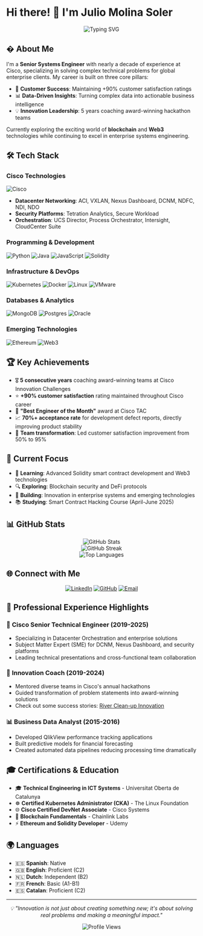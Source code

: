 # Hi there! 👋 I'm Julio Molina Soler

<div align="center">
  <img src="https://readme-typing-svg.herokuapp.com?font=Fira+Code&pause=1000&color=2E9EF7&center=true&vCenter=true&width=435&lines=Senior+Systems+Engineer;Innovation+Coach;Customer+Success+Specialist;Blockchain+%26+Cloud+Enthusiast" alt="Typing SVG" />
</div>

## � About Me

I'm a **Senior Systems Engineer** with nearly a decade of experience at Cisco, specializing in solving complex technical problems for global enterprise clients. My career is built on three core pillars:

- 🎯 **Customer Success**: Maintaining +90% customer satisfaction ratings
- 📊 **Data-Driven Insights**: Turning complex data into actionable business intelligence  
- 💡 **Innovation Leadership**: 5 years coaching award-winning hackathon teams

Currently exploring the exciting world of **blockchain** and **Web3** technologies while continuing to excel in enterprise systems engineering.

## 🛠️ Tech Stack

### **Cisco Technologies**
![Cisco](https://img.shields.io/badge/cisco-%23049fd9.svg?style=for-the-badge&logo=cisco&logoColor=black)
- **Datacenter Networking**: ACI, VXLAN, Nexus Dashboard, DCNM, NDFC, NDI, NDO
- **Security Platforms**: Tetration Analytics, Secure Workload
- **Orchestration**: UCS Director, Process Orchestrator, Intersight, CloudCenter Suite

### **Programming & Development**
![Python](https://img.shields.io/badge/python-3670A0?style=for-the-badge&logo=python&logoColor=ffdd54)
![Java](https://img.shields.io/badge/java-%23ED8B00.svg?style=for-the-badge&logo=openjdk&logoColor=white)
![JavaScript](https://img.shields.io/badge/javascript-%23323330.svg?style=for-the-badge&logo=javascript&logoColor=%23F7DF1E)
![Solidity](https://img.shields.io/badge/Solidity-%23363636.svg?style=for-the-badge&logo=solidity&logoColor=white)

### **Infrastructure & DevOps**
![Kubernetes](https://img.shields.io/badge/kubernetes-%23326ce5.svg?style=for-the-badge&logo=kubernetes&logoColor=white)
![Docker](https://img.shields.io/badge/docker-%230db7ed.svg?style=for-the-badge&logo=docker&logoColor=white)
![Linux](https://img.shields.io/badge/Linux-FCC624?style=for-the-badge&logo=linux&logoColor=black)
![VMware](https://img.shields.io/badge/VMware-231f20?style=for-the-badge&logo=VMware&logoColor=white)

### **Databases & Analytics**
![MongoDB](https://img.shields.io/badge/MongoDB-%234ea94b.svg?style=for-the-badge&logo=mongodb&logoColor=white)
![Postgres](https://img.shields.io/badge/postgres-%23316192.svg?style=for-the-badge&logo=postgresql&logoColor=white)
![Oracle](https://img.shields.io/badge/Oracle-F80000?style=for-the-badge&logo=oracle&logoColor=white)

### **Emerging Technologies**
![Ethereum](https://img.shields.io/badge/Ethereum-3C3C3D?style=for-the-badge&logo=Ethereum&logoColor=white)
![Web3](https://img.shields.io/badge/web3.js-F16822?style=for-the-badge&logo=web3.js&logoColor=white)

## 🏆 Key Achievements

- 🎖️ **5 consecutive years** coaching award-winning teams at Cisco Innovation Challenges
- ⭐ **+90% customer satisfaction** rating maintained throughout Cisco career
- 🏅 **"Best Engineer of the Month"** award at Cisco TAC
- 📈 **70%+ acceptance rate** for development defect reports, directly improving product stability
- 🚀 **Team transformation**: Led customer satisfaction improvement from 50% to 95%

## 🔭 Current Focus

- 🌱 **Learning**: Advanced Solidity smart contract development and Web3 technologies
- 🔍 **Exploring**: Blockchain security and DeFi protocols
- 🎯 **Building**: Innovation in enterprise systems and emerging technologies
- 📚 **Studying**: Smart Contract Hacking Course (April-June 2025)

## 📊 GitHub Stats

<div align="center">
  <img src="https://github-readme-stats.vercel.app/api?username=jmolinasoler&theme=radical&hide_border=false&include_all_commits=false&count_private=false" alt="GitHub Stats" />
</div>

<div align="center">
  <img src="https://github-readme-streak-stats.herokuapp.com/?user=jmolinasoler&theme=radical&hide_border=false" alt="GitHub Streak" />
</div>

<div align="center">
  <img src="https://github-readme-stats.vercel.app/api/top-langs/?username=jmolinasoler&theme=radical&hide_border=false&include_all_commits=false&count_private=false&layout=compact" alt="Top Languages" />
</div>

## 🌐 Connect with Me

<div align="center">
  
[![LinkedIn](https://img.shields.io/badge/LinkedIn-%230077B5.svg?logo=linkedin&logoColor=white)](https://linkedin.com/in/jmolinasoler)
[![GitHub](https://img.shields.io/badge/GitHub-%23121011.svg?logo=github&logoColor=white)](https://github.com/jmolinasoler)
[![Email](https://img.shields.io/badge/Email-D14836?logo=gmail&logoColor=white)](mailto:julio@molinasoler.xyz)

</div>

## 💼 Professional Experience Highlights

### 🔧 **Cisco Senior Technical Engineer** (2019-2025)
- Specializing in Datacenter Orchestration and enterprise solutions
- Subject Matter Expert (SME) for DCNM, Nexus Dashboard, and security platforms
- Leading technical presentations and cross-functional team collaboration

### 🎯 **Innovation Coach** (2019-2024)
- Mentored diverse teams in Cisco's annual hackathons
- Guided transformation of problem statements into award-winning solutions
- Check out some success stories: [River Clean-up Innovation](https://gblogs.cisco.com/be/river-clean-up-wins-fourth-cisco-innovation-challenge/)

### 📊 **Business Data Analyst** (2015-2016)
- Developed QlikView performance tracking applications
- Built predictive models for financial forecasting
- Created automated data pipelines reducing processing time dramatically

## 🎓 Certifications & Education

- 🎓 **Technical Engineering in ICT Systems** - Universitat Oberta de Catalunya
- ☸️ **Certified Kubernetes Administrator (CKA)** - The Linux Foundation
- 🌐 **Cisco Certified DevNet Associate** - Cisco Systems
- 🔗 **Blockchain Fundamentals** - Chainlink Labs
- ⚡ **Ethereum and Solidity Developer** - Udemy

## 🌍 Languages

- 🇪🇸 **Spanish**: Native
- 🇬🇧 **English**: Proficient (C2)
- 🇳🇱 **Dutch**: Independent (B2)
- 🇫🇷 **French**: Basic (A1-B1)
- 🇪🇸 **Catalan**: Proficient (C2)

---

<div align="center">
  <i>💡 "Innovation is not just about creating something new; it's about solving real problems and making a meaningful impact."</i>
</div>

<div align="center">
  
![Profile Views](https://komarev.com/ghpvc/?username=jmolinasoler&color=blueviolet)

</div>


